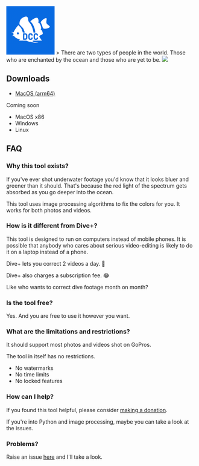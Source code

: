 <img src="logo.png" alt="drawing" width="128"/>
> There are two types of people in the world. Those who are enchanted by the ocean and those who are yet to be.

<img src="https://github.com/bornfree/dive-color-corrector/blob/main/examples/example.jpg?raw=true" width="500">

## Downloads 


- [MacOS (arm64)](https://github.com/bornfree/dive-color-corrector/releases/download/v1.0.0/dcc.zip)

Coming soon
- MacOS x86
- Windows
- Linux

## FAQ

### Why this tool exists?
If you've ever shot underwater footage you'd know that it looks bluer and greener than it should.
That's because the red light of the spectrum gets absorbed as you go deeper into the ocean.

This tool uses image processing algorithms to fix the colors for you.
It works for both photos and videos.

### How is it different from Dive+?
This tool is designed to run on computers instead of mobile phones.
It is possible that anybody who cares about serious video-editing is likely to do it on a laptop instead of a phone.

Dive+ lets you correct 2 videos a day. 🤨

Dive+ also charges a subscription fee. 😂

Like who wants to correct dive footage month on month?

### Is the tool free?
Yes. And you are free to use it however you want.

### What are the limitations and restrictions?
It should support most photos and videos shot on GoPros.

The tool in itself has no restrictions.
- No watermarks
- No time limits
- No locked features

### How can I help?
If you found this tool helpful, please consider [making a donation](https://buy.stripe.com/28obMb8Mx2EEbRK7ss).

If you're into Python and image processing, maybe you can take a look at the issues.

### Problems?
Raise an issue [here](https://github.com/bornfree/dive-color-corrector/issues) and I'll take a look.
